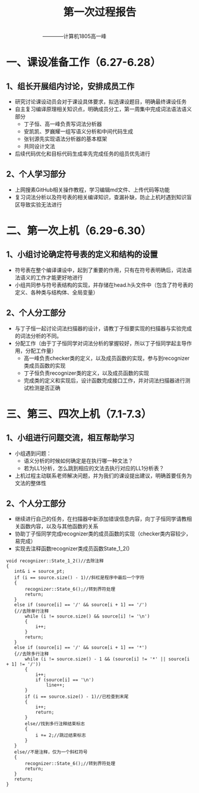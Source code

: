 <div align='center' ><h1 style="text-align:center">第一次过程报告 </h1></div>
&emsp;&emsp;&emsp;&emsp;&emsp;&emsp;&emsp;&emsp;&emsp;&emsp;&emsp;&emsp;&emsp;&emsp;&emsp;&emsp;&emsp;&emsp;&emsp;&emsp;&emsp;&emsp;&emsp;&emsp;&emsp;&emsp;&emsp;&emsp;&emsp;&emsp;&emsp;&emsp;&emsp;&emsp;&emsp;&emsp;&emsp;&emsp;&emsp;&emsp;&emsp;&emsp;&emsp;————计算机1805高一峰


# 一、课设准备工作（6.27-6.28）
## 1、组长开展组内讨论，安排成员工作
 * 研究讨论课设动员会对于课设具体要求，拟选课设题目，明确最终课设任务
 * 自主复习编译原理相关知识点，明确成员分工，第一周集中完成词法语法语义部分
   - 丁子恒、高一峰负责写词法分析器
   - 安凯凯、罗巍耀一组写语义分析和中间代码生成
   - 张钊源先实现语法分析器的基本框架
   - 共同设计文法
 * 后续代码优化和目标代码生成率先完成任务的组员优先进行
 ## 2、个人学习部分
  * 上网搜素GitHub相关操作教程，学习编辑md文件、上传代码等功能
  * 复习词法分析以及符号表的相关编译知识，查漏补缺，防止上机时遇到知识盲区导致实验无法进行
# 二、第一次上机（6.29-6.30）
## 1、小组讨论确定符号表的定义和结构的设置
 * 符号表在整个编译课设中，起到了重要的作用，只有在符号表明确后，词法语法语义的工作才能更好地进行
 * 小组共同参与符号表结构的实现，并存储在head.h头文件中（包含了符号表的定义、各种类与结构体、全局变量）
 ## 2、个人分工部分
 * 与丁子恒一起讨论词法扫描器的设计，请教丁子恒要实现的扫描器与实验完成的词法分析的不同。
 * 分配工作（由于丁子恒同学对词法分析的掌握较好，所以丁子恒同学起主导作用，分配工作量）
   - 高一峰负责checker类的定义，以及成员函数的实现，参与到recognizer类成员函数的实现
   - 丁子恒负责recognizer类的定义，以及成员函数的实现
   - 完成类的定义和实现后，设计函数完成接口工作，并对词法扫描器进行测试检测是否正确
# 三、第三、四次上机（7.1-7.3）
## 1、小组进行问题交流，相互帮助学习
 * 小组遇到问题：
   - 语义分析的时候如何确定是在执行哪一种文法？
   - 若为LL1分析，怎么跳到相应的文法去执行对应的LL1分析表？
 * 上机过程主动联系老师解决问题，并为我们的课设提出建议，明确首要任务为文法的整体性
## 2、个人分工部分
 * 继续进行自己的任务，在扫描器中新添加错误信息内容，向丁子恒同学请教相关函数内容，以及与其他函数的关系
 * 协助丁子恒同学完成recognizer类的成员函数的实现（checker类内容较少，易完成）
 * 实现去注释函数recognizer类成员函数State_1_2()
 ```
 void recognizer::State_1_2()//去除注释
{
	int& i = source_pt;
	if (i == source.size() - 1)//斜杠是程序中最后一个字符
	{
		recognizer::State_6();//转到界符处理
		return;
	}
	else if (source[i] == '/' && source[i + 1] == '/')
	{//去除单行注释
		while (i != source.size() && source[i] != '\n')
		{
			i++;
		}
		return;
	}
	else if (source[i] == '/' && source[i + 1] == '*')
	{//去除多行注释
		while (i != source.size() - 1 && (source[i] != '*' || source[i + 1] != '/'))
		{
			i++;
			if (source[i] == '\n')
				line++;
		}
		if (i == source.size() - 1)//已检查到末尾
		{
			i++;
			return;
		}
		else//找到多行注释结束标志
		{
			i += 2;//跳过结束标志
		}
	}
	else//不是注释，仅为一个斜杠符号
	{
		recognizer::State_6();//转到界符处理
		return;
	}
	return;
}
```
